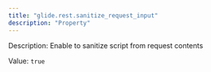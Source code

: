```yaml
---
title: "glide.rest.sanitize_request_input"
description: "Property"
---
```


Description: Enable to sanitize script from request contents

Value: `true`